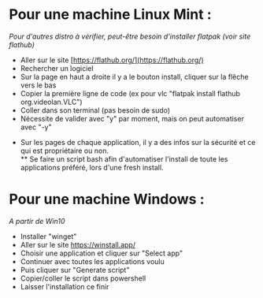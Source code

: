 # Pour une machine Linux Mint :
*Pour d'autres distro à vérifier, peut-être besoin d'installer flatpak (voir site flathub)*

- Aller sur le site [https://flathub.org/](https://flathub.org/)  
- Rechercher un logiciel  
- Sur la page en haut a droite il y a le bouton install, cliquer sur la flêche vers le bas
- Copier la première ligne de code (ex pour vlc "flatpak install flathub org.videolan.VLC")
- Coller dans son terminal (pas besoin de sudo)
- Nécessite de valider avec "y" par moment, mais on peut automatiser avec "-y"

* Sur les pages de chaque application, il y a des infos sur la sécurité et ce qui est propriétaire ou non.  
** Se faire un script bash afin d'automatiser l'install de toute les applications préféré, lors d'une fresh install.  


# Pour une machine Windows :
*A partir de Win10*

- Installer "winget"
- Aller sur le site https://winstall.app/
- Choisir une application et cliquer sur "Select app"
- Continuer avec toutes les applications voulu
- Puis cliquer sur "Generate script"
- Copier/coller le script dans powershell
- Laisser l'installation ce finir

